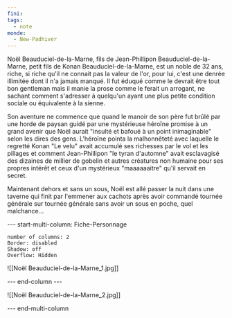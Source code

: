 ```yaml
---
fini: 
tags:
  - note
monde:
  - New-Padhiver
---
```

Noël Beauduciel-de-la-Marne, fils de Jean-Phillipon Beauduciel-de-la-Marne, petit fils de Konan Beauduciel-de-la-Marne, est un noble de 32 ans, riche, si riche qu'il ne connait pas la valeur de l'or, pour lui, c'est une denrée illimitée dont il n'a jamais manqué. Il fut éduqué comme le devrait être tout bon gentleman mais il manie la prose comme le ferait un arrogant, ne sachant comment s'adresser à quelqu'un ayant une plus petite condition sociale ou équivalente à la sienne. 

Son aventure ne commence que quand le manoir de son père fut brûlé par une horde de paysan guidé par une mystérieuse héroïne promise à un grand avenir que Noël aurait "insulté et bafoué à un point inimaginable" selon les dires des gens. L'héroïne pointa la malhonnêteté avec laquelle le regretté Konan "Le velu" avait accumulé ses richesses par le vol et les pillages et comment Jean-Phillipon "le tyran d'automne" avait esclavagisé des dizaines de millier de gobelin et autres créatures non humaine pour ses propres intérêt et ceux d'un mystérieux "maaaaaaitre" qu'il servait en secret. 

Maintenant dehors et sans un sous, Noël est allé passer la nuit dans une taverne qui finit par l'emmener aux cachots après avoir commandé tournée générale sur tournée générale sans avoir un sous en poche, quel malchance...

--- start-multi-column: Fiche-Personnage  
```column-settings  
number of columns: 2
Border: disabled
Shadow: off
Overflow: Hidden
```

![[Noël Beauduciel-de-la-Marne_1.jpg]]

--- end-column ---

![[Noël Beauduciel-de-la-Marne_2.jpg]]

--- end-multi-column
